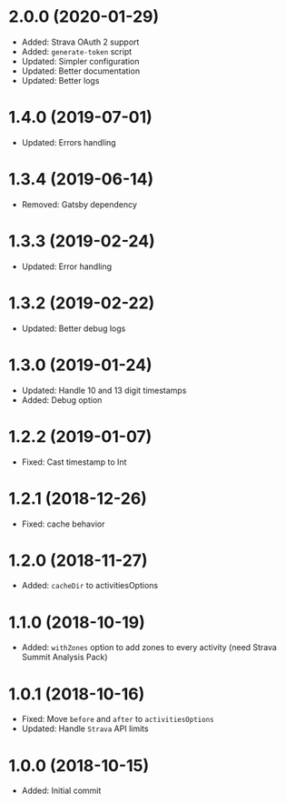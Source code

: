 # 2.0.0 (2020-01-29)

-   Added: Strava OAuth 2 support
-   Added: `generate-token` script
-   Updated: Simpler configuration
-   Updated: Better documentation
-   Updated: Better logs

# 1.4.0 (2019-07-01)

-   Updated: Errors handling

# 1.3.4 (2019-06-14)

-   Removed: Gatsby dependency

# 1.3.3 (2019-02-24)

-   Updated: Error handling

# 1.3.2 (2019-02-22)

-   Updated: Better debug logs

# 1.3.0 (2019-01-24)

-   Updated: Handle 10 and 13 digit timestamps
-   Added: Debug option

# 1.2.2 (2019-01-07)

-   Fixed: Cast timestamp to Int

# 1.2.1 (2018-12-26)

-   Fixed: cache behavior

# 1.2.0 (2018-11-27)

-   Added: `cacheDir` to activitiesOptions

# 1.1.0 (2018-10-19)

-   Added: `withZones` option to add zones to every activity (need Strava Summit Analysis Pack)

# 1.0.1 (2018-10-16)

-   Fixed: Move `before` and `after` to `activitiesOptions`
-   Updated: Handle `Strava` API limits

# 1.0.0 (2018-10-15)

-   Added: Initial commit

